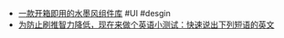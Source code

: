 - [一款开箱即用的水墨风组件库](https://shuimo.design/main) #UI #desgin
- [为防止刷推智力降低，现在来做个英语小测试：快速说出下列短语的英文](https://twitter.com/MEGNS997/status/1756352210810900541)